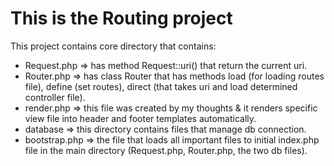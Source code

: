 # This is the Routing project

This project contains core directory that contains:
- Request.php => has method Request::uri() that return the current uri.
- Router.php => has class Router that has methods load (for loading routes file), define (set routes), direct (that takes uri and load determined controller file).
- render.php => this file was created by my thoughts & it renders specific view file into header and footer templates automatically.
- database => this directory contains files that manage db connection.
- bootstrap.php => the file that loads all important files to initial index.php file in the main directory (Request.php, Router.php, the two db files).
